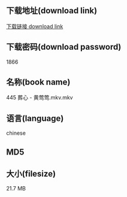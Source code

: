 ## 下载地址(download link)
[下载链接 download link](https://tutu365.netlify.app/?s=445+%E8%91%AC%E5%BF%83+-+%E9%BB%84%E8%8E%BA%E8%8E%BA.mkv)

## 下载密码(download password)
1866

## 名称(book name)
445 葬心 - 黄莺莺.mkv.mkv

## 语言(language)
chinese

## MD5


## 大小(filesize)
21.7 MB
